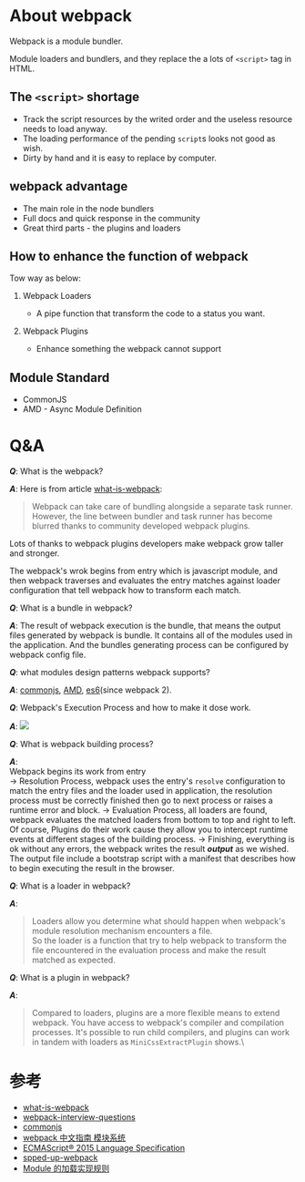
# About webpack
Webpack is a module bundler.

Module loaders and bundlers, and they replace the a lots of `<script>` tag in HTML.

## The `<script>` shortage

* Track the script resources by the writed order and the useless resource needs to load anyway.
* The loading performance of the pending `script`s looks not good as wish.
* Dirty by hand and it is easy to replace by computer.

## webpack advantage

* The main role in the node bundlers
* Full docs and quick response in the community
* Great third parts - the plugins and loaders

## How to enhance the function of webpack
Tow way as below:

1. Webpack Loaders
    - A pipe function that transform the code to a status you want.

2. Webpack Plugins
    - Enhance something the webpack cannot support

## Module Standard
* CommonJS
* AMD - Async Module Definition

# Q&A
***Q***: What is the webpack?

***A***: Here is from article [what-is-webpack](https://survivejs.com/webpack/what-is-webpack/):
> Webpack can take care of bundling alongside a separate task runner. However, the line between bundler and task runner has become blurred thanks to community developed webpack plugins.

Lots of thanks to webpack plugins developers make webpack grow taller and stronger.

The webpack's wrok begins from entry which is javascript module, and then webpack traverses and evaluates the entry matches against loader configuration that tell webpack how to transform each match.

***Q***: What is a bundle in webpack?

***A***: The result of webpack execution is the bundle, that means the output files generated by webpack is bundle. It contains all of the modules used in the application. And the bundles generating process can be configured by webpack config file.

***Q***: what modules design patterns webpack supports?

***A***: [commonjs](http://www.commonjs.org/), [AMD](https://github.com/amdjs/amdjs-api/blob/master/AMD.md), [es6](https://www.tutorialspoint.com/es6/es6_quick_guide.htm)(since webpack 2).

***Q***: Webpack's Execution Process and how to make it dose work.

***A***: ![](https://survivejs.com/538c4af0d21e375d6d252d38cbb8a993.png)

***Q***: What is webpack building process?

***A***:\
Webpack begins its work from entry\
-> Resolution Process, webpack uses the entry's `resolve` configuration to match the entry files and the loader used in application, the resolution process must be correctly finished then go to next process or raises a runtime error and block.
-> Evaluation Process, all loaders are found, webpack evaluates the matched loaders from bottom to top and right to left. Of course, Plugins do their work cause they allow you to intercept runtime events at different stages of the building process.
-> Finishing, everything is ok without any errors, the webpack writes the result ***output*** as we wished. The output file include a bootstrap script with a manifest that describes how to begin executing the result in the browser.

***Q***: What is a loader in webpack?

***A***:
> Loaders allow you determine what should happen when webpack's module resolution mechanism encounters a file.\
So the loader is a function that try to help webpack to transform the file encountered in the evaluation process and make the result matched as expected.

***Q***: What is a plugin in webpack?

***A***:
> Compared to loaders, plugins are a more flexible means to extend webpack. You have access to webpack's compiler and compilation processes. It's possible to run child compilers, and plugins can work in tandem with loaders as `MiniCssExtractPlugin` shows.\


# 参考
* [what-is-webpack](https://survivejs.com/webpack/what-is-webpack/)
* [webpack-interview-questions](https://github.com/styopdev/webpack-interview-questions/blob/master/answers.md)
* [commonjs](https://requirejs.org/docs/commonjs.html)
* [webpack 中文指南 模块系统](https://zhaoda.net/webpack-handbook/module-system.html)
* [ECMAScript® 2015 Language Specification](https://www.ecma-international.org/ecma-262/6.0/)
* [spped-up-webpack](https://medium.com/onfido-tech/speed-up-webpack-ff53c494b89c)
* [Module 的加载实现规则](http://es6.ruanyifeng.com/#docs/module-loader)

